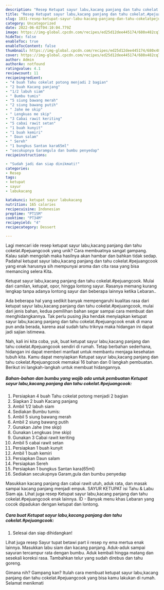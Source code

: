 ```yaml
---
description: "Resep Ketupat sayur labu,kacang panjang dan tahu cokelat.#pejuangcook yang Bisa Manjain Lidah"
title: "Resep Ketupat sayur labu,kacang panjang dan tahu cokelat.#pejuangcook yang Bisa Manjain Lidah"
slug: 1031-resep-ketupat-sayur-labu-kacang-panjang-dan-tahu-cokelatpejuangcook-yang-bisa-manjain-lidah
category: Uncategorized
date: 2022-06-02T04:10:04.779Z
image: https://img-global.cpcdn.com/recipes/ed25d12dee445174/680x482cq70/ketupat-sayur-labukacang-panjang-dan-tahu-cokelatpejuangcook-foto-resep-utama.jpg
hideToc: false
enableToc: true
enableTocContent: false
thumbnail: https://img-global.cpcdn.com/recipes/ed25d12dee445174/680x482cq70/ketupat-sayur-labukacang-panjang-dan-tahu-cokelatpejuangcook-foto-resep-utama.jpg
cover: https://img-global.cpcdn.com/recipes/ed25d12dee445174/680x482cq70/ketupat-sayur-labukacang-panjang-dan-tahu-cokelatpejuangcook-foto-resep-utama.jpg
author: Admin
authorAv: notfound
ratingvalue: 4.1
reviewcount: 11
recipeingredient:
- "4 buah Tahu cokelat potong menjadi 2 bagian"
- "2 buah Kacang panjang"
- "1/2 labuh siam"
- " Bumbu tumis"
- "5 siung bawang merah"
- "2 siung bawang putih"
- " Jahe me skip"
- " Lengkuas me skip"
- "3 Cabai rawit keriting"
- "5 cabai rawit setan"
- "1 buah kunyit"
- "1 buah kemiri"
- " Daun salam"
- " Sereh"
- "1 bungkus Santan kara65ml"
- "secukupnya Garamgula dan bumbu penyedap"
recipeinstructions:

- "Sudah jadi dan siap dinikmati!"
categories:
- Resep
tags:
- ketupat
- sayur
- labukacang

katakunci: ketupat sayur labukacang 
nutrition: 165 calories
recipecuisine: Indonesian
preptime: "PT15M"
cooktime: "PT34M"
recipeyield: "4"
recipecategory: Dessert

---
```





Lagi mencari ide resep ketupat sayur labu,kacang panjang dan tahu cokelat.#pejuangcook yang unik? Cara membuatnya sangat gampang. Kalau salah mengolah maka hasilnya akan hambar dan bahkan tidak sedap. Padahal ketupat sayur labu,kacang panjang dan tahu cokelat.#pejuangcook yang enak harusnya sih mempunyai aroma dan cita rasa yang bisa memancing selera Kita.





Ketupat sayur labu,kacang panjang dan tahu cokelat.#pejuangcook. Mulai dari camilan, ketupat, opor, hingga lontong sayur. Rasanya memang kurang lengkap tanpa adanya lontong sayur dan beberapa lainnya ketika Lebaran..

Ada beberapa hal yang sedikit banyak mempengaruhi kualitas rasa dari ketupat sayur labu,kacang panjang dan tahu cokelat.#pejuangcook, mulai dari jenis bahan, kedua pemilihan bahan segar sampai cara membuat dan menghidangkannya. Tak perlu pusing jika hendak menyiapkan ketupat sayur labu,kacang panjang dan tahu cokelat.#pejuangcook enak di mana pun anda berada, karena asal sudah tahu triknya maka hidangan ini dapat jadi sajian istimewa.






Nah, kali ini kita coba, yuk, buat ketupat sayur labu,kacang panjang dan tahu cokelat.#pejuangcook sendiri di rumah. Tetap berbahan sederhana, hidangan ini dapat memberi manfaat untuk membantu menjaga kesehatan tubuh kita. Kamu dapat menyiapkan Ketupat sayur labu,kacang panjang dan tahu cokelat.#pejuangcook memakai 16 bahan dan 0 langkah pembuatan. Berikut ini langkah-langkah untuk membuat hidangannya.

<!--inarticleads1-->

##### Bahan-bahan dan bumbu yang wajib ada untuk pembuatan Ketupat sayur labu,kacang panjang dan tahu cokelat.#pejuangcook:

1. Persiapkan 4 buah Tahu cokelat potong menjadi 2 bagian
1. Siapkan 2 buah Kacang panjang
1. Ambil 1/2 labuh siam
1. Sediakan  Bumbu tumis:
1. Ambil 5 siung bawang merah
1. Ambil 2 siung bawang putih
1. Gunakan  Jahe (me skip)
1. Gunakan  Lengkuas (me skip)
1. Gunakan 3 Cabai rawit keriting
1. Ambil 5 cabai rawit setan
1. Persiapkan 1 buah kunyit
1. Ambil 1 buah kemiri
1. Persiapkan  Daun salam
1. Persiapkan  Sereh
1. Persiapkan 1 bungkus Santan kara(65ml)
1. Sediakan secukupnya Garam,gula dan bumbu penyedap


Masukkan kacang panjang dan cabai rawit utuh, aduk rata, dan masak sampai kacang panjang menjadi empuk. SAYUR KETUPAT isi Tahu &amp; Labu Siam aja. Lihat juga resep Ketupat sayur labu,kacang panjang dan tahu cokelat.#pejuangcook enak lainnya. ID - Banyak menu khas Lebaran yang cocok dipadukan dengan ketupat dan lontong. 

<!--inarticleads2-->

##### Cara buat Ketupat sayur labu,kacang panjang dan tahu cokelat.#pejuangcook:


1. Selesai dan siap dihidangkan!

Lihat juga resep Sayur tupat betawi part ii resep ny ema mertua enak lainnya. Masukkan labu siam dan kacang panjang. Aduk-aduk sampai sayuran tercampur rata dengan bumbu. Aduk kembali hingga matang dan sesekali koreksi rasa. Tambahkan telur yang sudah direbus dan tahu goreng. 

Gimana nih? Gampang kan? Itulah cara membuat ketupat sayur labu,kacang panjang dan tahu cokelat.#pejuangcook yang bisa kamu lakukan di rumah. Selamat menikmati
